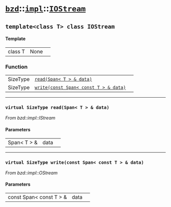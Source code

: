 # [`bzd`](../../../index.md)::[`impl`](../../index.md)::[`IOStream`](../index.md)

## `template<class T> class IOStream`

#### Template
||||
|---:|:---|:---|
|class T|None||
### Function
||||
|---:|:---|:---|
|SizeType|[`read(Span< T > & data)`](./index.md)||
|SizeType|[`write(const Span< const T > & data)`](./index.md)||
------
### `virtual SizeType read(Span< T > & data)`
*From bzd::impl::IStream*


#### Parameters
||||
|---:|:---|:---|
|Span< T > &|data||
------
### `virtual SizeType write(const Span< const T > & data)`
*From bzd::impl::OStream*


#### Parameters
||||
|---:|:---|:---|
|const Span< const T > &|data||
